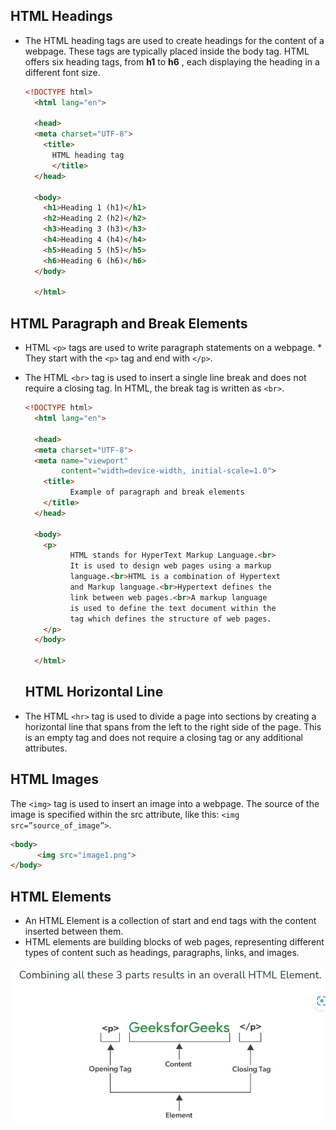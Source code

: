 ## HTML Headings

* The HTML heading tags are used to create headings for the content of a webpage. These tags are typically placed inside the body tag. HTML offers six heading tags, from **h1** to **h6** , each displaying the heading in a different font size.
  
  ```HTML
  <!DOCTYPE html>
    <html lang="en">

    <head>
    <meta charset="UTF-8">    
      <title>
        HTML heading tag
        </title>
    </head>

    <body>
      <h1>Heading 1 (h1)</h1>
      <h2>Heading 2 (h2)</h2>
      <h3>Heading 3 (h3)</h3>
      <h4>Heading 4 (h4)</h4>
      <h5>Heading 5 (h5)</h5>
      <h6>Heading 6 (h6)</h6>
    </body>

    </html>
  ```

## HTML Paragraph and Break Elements
* HTML ```<p>``` tags are used to write paragraph statements on a webpage. * They start with the ```<p>``` tag and end with ```</p>```. 
* The HTML ```<br>``` tag is used to insert a single line break and does not require a closing tag. In HTML, the break tag is written as ```<br>```.
  
  ```HTML
  <!DOCTYPE html>
    <html lang="en">

    <head>
    <meta charset="UTF-8">
    <meta name="viewport" 
          content="width=device-width, initial-scale=1.0">
      <title>
            Example of paragraph and break elements
      </title>
    </head>

    <body>
      <p>
            HTML stands for HyperText Markup Language.<br>
            It is used to design web pages using a markup
            language.<br>HTML is a combination of Hypertext
            and Markup language.<br>Hypertext defines the
            link between web pages.<br>A markup language
            is used to define the text document within the
            tag which defines the structure of web pages.
      </p>
    </body>

    </html>
  ```
  
  ## HTML Horizontal Line
* The HTML ```<hr>``` tag is used to divide a page into sections by creating a horizontal line that spans from the left to the right side of the page. This is an empty tag and does not require a closing tag or any additional attributes.


## HTML Images
The ```<img>``` tag is used to insert an image into a webpage. The source of the image is specified within the src attribute, like this: ```<img src=”source_of_image”>```.
```HTML
<body>
      <img src="image1.png">
</body>
```

## HTML Elements
* An HTML Element is a collection of start and end tags with the content inserted between them.
* HTML elements are building blocks of web pages, representing different types of content such as headings, paragraphs, links, and images.

![html element](element.png)